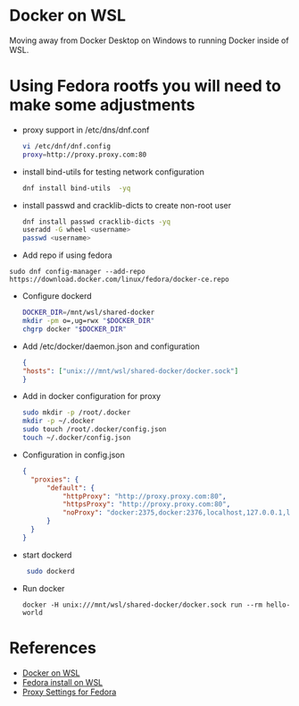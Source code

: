 # Docker on WSL
Moving away from Docker Desktop on Windows to running Docker inside of WSL.

# Using Fedora rootfs you will need to make some adjustments

- proxy support in  /etc/dns/dnf.conf
  ```bash
  vi /etc/dnf/dnf.config
  proxy=http://proxy.proxy.com:80
  ```
- install bind-utils for testing network configuration
  ```bash
  dnf install bind-utils  -yq
  ```
- install passwd and cracklib-dicts to create non-root user
  ```bash
  dnf install passwd cracklib-dicts -yq
  useradd -G wheel <username>
  passwd <username>
  ```
-  Add repo if using fedora
  ```
  sudo dnf config-manager --add-repo https://download.docker.com/linux/fedora/docker-ce.repo

  ```
- Configure dockerd
  ```bash
  DOCKER_DIR=/mnt/wsl/shared-docker
  mkdir -pm o=,ug=rwx "$DOCKER_DIR"
  chgrp docker "$DOCKER_DIR"
  ```
- Add /etc/docker/daemon.json and configuration
  ```json
  {
  "hosts": ["unix:///mnt/wsl/shared-docker/docker.sock"]
  }
  ```
- Add in docker configuration for proxy
  ```bash
  sudo mkdir -p /root/.docker
  mkdir -p ~/.docker
  sudo touch /root/.docker/config.json
  touch ~/.docker/config.json
  ```
- Configuration in config.json
  ```json
  {
    "proxies": {
        "default": {
            "httpProxy": "http://proxy.proxy.com:80",
            "httpsProxy": "http://proxy.proxy.com:80",
            "noProxy": "docker:2375,docker:2376,localhost,127.0.0.1,localaddress,.localdomain.com"
        }
    }
  }
  ```
- start dockerd
  ```bash
   sudo dockerd
  ```
 - Run docker
   ```
   docker -H unix:///mnt/wsl/shared-docker/docker.sock run --rm hello-world
   ```
# References
- [Docker on WSL](https://dev.to/bowmanjd/install-docker-on-windows-wsl-without-docker-desktop-34m9)
- [Fedora install on WSL](https://dev.to/bowmanjd/install-fedora-on-windows-subsystem-for-linux-wsl-4b26)
- [Proxy Settings for Fedora](https://www.cyberciti.biz/faq/how-to-use-dnf-command-with-a-proxy-server-on-fedora/)
